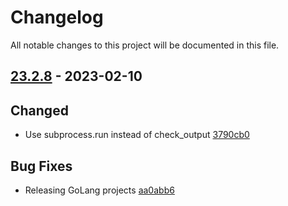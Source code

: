 # Changelog

All notable changes to this project will be documented in this file.

## [23.2.8] - 2023-02-10

## Changed
* Use subprocess.run instead of check_output [3790cb0](https://github.com/greenbone/pontos/commit/3790cb0)

## Bug Fixes
* Releasing GoLang projects [aa0abb6](https://github.com/greenbone/pontos/commit/aa0abb6)

[23.2.8]: https://github.com/greenbone/pontos/compare/v23.2.7...23.2.8